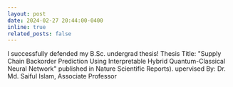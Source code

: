 ```yaml
---
layout: post
date: 2024-02-27 20:44:00-0400
inline: true
related_posts: false
---
```


I successfully defended my B.Sc. undergrad thesis! Thesis Title: "Supply Chain Backorder Prediction Using Interpretable Hybrid Quantum-Classical Neural Network" published in Nature Scientific Reports). upervised By: Dr. Md. Saiful Islam, Associate Professor